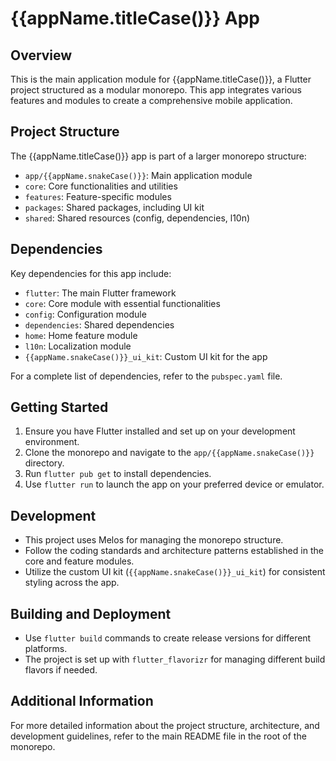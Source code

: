 # {{appName.titleCase()}} App

## Overview

This is the main application module for {{appName.titleCase()}}, a Flutter project structured as a modular monorepo. This app integrates various features and modules to create a comprehensive mobile application.

## Project Structure

The {{appName.titleCase()}} app is part of a larger monorepo structure:

- `app/{{appName.snakeCase()}}`: Main application module
- `core`: Core functionalities and utilities
- `features`: Feature-specific modules
- `packages`: Shared packages, including UI kit
- `shared`: Shared resources (config, dependencies, l10n)

## Dependencies

Key dependencies for this app include:

- `flutter`: The main Flutter framework
- `core`: Core module with essential functionalities
- `config`: Configuration module
- `dependencies`: Shared dependencies
- `home`: Home feature module
- `l10n`: Localization module
- `{{appName.snakeCase()}}_ui_kit`: Custom UI kit for the app

For a complete list of dependencies, refer to the `pubspec.yaml` file.

## Getting Started

1. Ensure you have Flutter installed and set up on your development environment.
2. Clone the monorepo and navigate to the `app/{{appName.snakeCase()}}` directory.
3. Run `flutter pub get` to install dependencies.
4. Use `flutter run` to launch the app on your preferred device or emulator.

## Development

- This project uses Melos for managing the monorepo structure.
- Follow the coding standards and architecture patterns established in the core and feature modules.
- Utilize the custom UI kit (`{{appName.snakeCase()}}_ui_kit`) for consistent styling across the app.

## Building and Deployment

- Use `flutter build` commands to create release versions for different platforms.
- The project is set up with `flutter_flavorizr` for managing different build flavors if needed.

## Additional Information

For more detailed information about the project structure, architecture, and development guidelines, refer to the main README file in the root of the monorepo.
